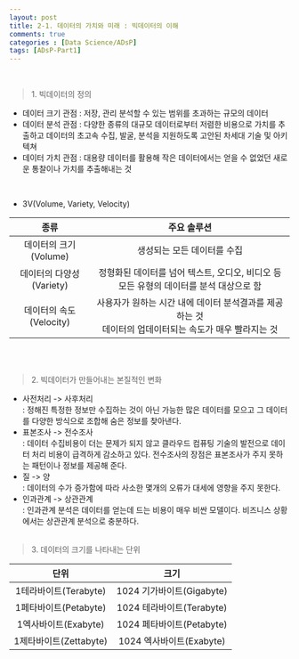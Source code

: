```yaml
---
layout: post
title: 2-1. 데이터의 가치와 미래 : 빅데이터의 이해
comments: true
categories : [Data Science/ADsP]
tags: [ADsP-Part1]
---
```


<br>

> <subtitle> 1. 빅데이터의 정의 </subtitle>

* 데이터 크기 관점 : 저장, 관리 분석할 수 있는 범위를 초과하는 규모의 데이터
* 데이터 분석 관점 : 다양한 종류의 대규모 데이터로부터 저렴한 비용으로 가치를 추출하고 데이터의 초고속 수집, 발굴, 분석을 지원하도록 고안된 차세대 기술 및 아키텍쳐
* 데이터 가치 관점 : 대용량 데이터를 활용해 작은 데이터에서는 얻을 수 없었던 새로운 통찰이나 가치를 추출해내는 것
<br>

* 3V(Volume, Variety, Velocity)

|종류       |주요 솔루션                   |
|:---------:|:---------------------------:|
| 데이터의 크기(Volume)|생성되는 모든 데이터를 수집 |
| 데이터의 다양성(Variety)|정형화된 데이터를 넘어 텍스트, 오디오, 비디오 등 모든 유형의 데이터를 분석 대상으로 함 |
| 데이터의 속도(Velocity)|사용자가 원하는 시간 내에 데이터 분석결과를 제공하는 것<br>데이터의 업데이터되는 속도가 매우 빨라지는 것 |
<br><br>

> <subtitle> 2. 빅데이터가 만들어내는 본질적인 변화 </subtitle>

* 사전처리 -> 사후처리
<br>: 정해진 특정한 정보만 수집하는 것이 아닌 가능한 많은 데이터를 모으고 그 데이터를 다양한 방식으로 조합해 숨은 정보를 찾아낸다.
* 표본조사 -> 전수조사
<br>: 데이터 수집비용이 더는 문제가 되지 않고 클라우드 컴퓨팅 기술의 발전으로 데이터 처리 비용이 급격하게 감소하고 있다. 전수조사의 장점은 표본조사가 주지 못하는 패턴이나 정보를 제공해 준다.
* 질 -> 양
<br>: 데이터의 수가 증가함에 따라 사소한 몇개의 오류가 대세에 영향을 주지 못한다.
* 인과관계 -> 상관관계
<br>: 인과관계 분석은 데이터를 얻는데 드는 비용이 매우 비싼 모델이다. 비즈니스 상황에서는 상관관계 분석으로 충분하다.
<br><br>

> <subtitle> 3. 데이터의 크기를 나타내는 단위 </subtitle>

|단위       |크기                   |
|:---------:|:---------------------:|
| 1테라바이트(Terabyte)|1024 기가바이트(Gigabyte) |
| 1페타바이트(Petabyte)|1024 테라바이트(Terabyte) |
| 1엑사바이트(Exabyte)|1024 페타바이트(Petabyte)  |
| 1제타바이트(Zettabyte)|1024 엑사바이트(Exabyte)

<br><br><br><br><br>
